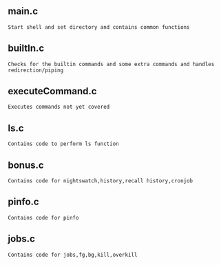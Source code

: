 ## main.c
    Start shell and set directory and contains common functions

## builtIn.c
    Checks for the builtin commands and some extra commands and handles redirection/piping

## executeCommand.c
    Executes commands not yet covered

## ls.c
    Contains code to perform ls function

## bonus.c
    Contains code for nightswatch,history,recall history,cronjob

## pinfo.c
    Contains code for pinfo

## jobs.c
    Contains code for jobs,fg,bg,kill,overkill